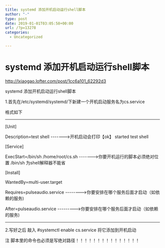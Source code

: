 ```yaml
---
title: systemd 添加开机启动运行shell脚本
author: "-"
type: post
date: 2019-01-01T03:05:58+00:00
url: /?p=13278
categories:
  - Uncategorized

---
```

# systemd 添加开机启动运行shell脚本
http://lxiaogao.lofter.com/post/1cc6a101_62292d3

systemd 添加开机启动运行shell脚本
  
1.首先在/etc/systemd/systemd/下新建一个开机启动服务名为cs.service
  
格式如下

* * *

[Unit]

Description=test shell ------->开机启动会打印【ok】 started test shell

[Service]

ExecStart=/bin/sh /home/root/cs.sh ------->你要开机运行的脚本必须绝对位置 /bin/sh 为shell解释器不能省

[Install]

WantedBy=multi-user.target

Requires=pulseaudio.service -------->你要安排在哪个服务后面才启动（如依赖的服务) 

After=pulseaudio.service --------->你要安排在哪个服务后面才启动（如依赖的服务) 

* * *

2.写好之后 敲入 #systemctl enable cs.service 将它添加到开机启动

注 脚本里的命令也必须是写绝对路径！！！！！！！！！！！！！！！